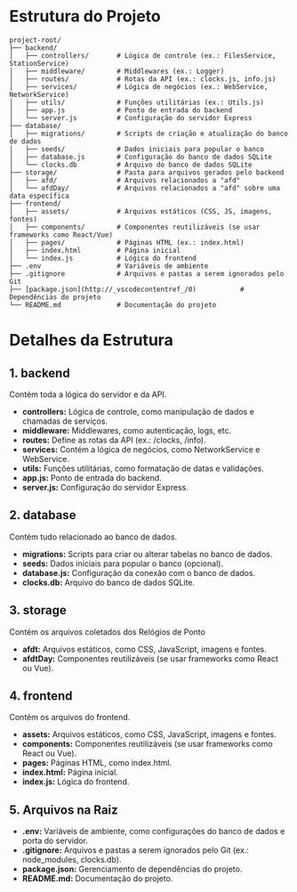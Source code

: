 # Estrutura do Projeto

```plaintext
project-root/
├── backend/
│   ├── controllers/       # Lógica de controle (ex.: FilesService, StationService)
│   ├── middleware/        # Middlewares (ex.: Logger)
│   ├── routes/            # Rotas da API (ex.: clocks.js, info.js)
│   ├── services/          # Lógica de negócios (ex.: WebService, NetworkService)
│   ├── utils/             # Funções utilitárias (ex.: Utils.js)
│   ├── app.js             # Ponto de entrada do backend
│   └── server.js          # Configuração do servidor Express
├── database/
│   ├── migrations/        # Scripts de criação e atualização do banco de dados
│   ├── seeds/             # Dados iniciais para popular o banco
│   ├── database.js        # Configuração do banco de dados SQLite
│   └── clocks.db          # Arquivo do banco de dados SQLite
├── storage/               # Pasta para arquivos gerados pelo backend
│   ├── afd/               # Arquivos relacionados a "afd"
│   └── afdDay/            # Arquivos relacionados a "afd" sobre uma data específica
├── frontend/
│   ├── assets/            # Arquivos estáticos (CSS, JS, imagens, fontes)
│   ├── components/        # Componentes reutilizáveis (se usar frameworks como React/Vue)
│   ├── pages/             # Páginas HTML (ex.: index.html)
│   ├── index.html         # Página inicial
│   └── index.js           # Lógica do frontend
├── .env                   # Variáveis de ambiente
├── .gitignore             # Arquivos e pastas a serem ignorados pelo Git
├── [package.json](http://_vscodecontentref_/0)           # Dependências do projeto
└── README.md              # Documentação do projeto
```

# Detalhes da Estrutura

## 1. backend

Contém toda a lógica do servidor e da API.

- **controllers:** Lógica de controle, como manipulação de dados e chamadas de serviços.
- **middleware:** Middlewares, como autenticação, logs, etc.
- **routes:** Define as rotas da API (ex.: /clocks, /info).
- **services:** Contém a lógica de negócios, como NetworkService e WebService.
- **utils:** Funções utilitárias, como formatação de datas e validações.
- **app.js:** Ponto de entrada do backend.
- **server.js:** Configuração do servidor Express.

## 2. database

Contém tudo relacionado ao banco de dados.

- **migrations:** Scripts para criar ou alterar tabelas no banco de dados.
- **seeds:** Dados iniciais para popular o banco (opcional).
- **database.js:** Configuração da conexão com o banco de dados.
- **clocks.db:** Arquivo do banco de dados SQLite.

## 3. storage

Contém os arquivos coletados dos Relógios de Ponto

- **afdt:** Arquivos estáticos, como CSS, JavaScript, imagens e fontes.
- **afdtDay:** Componentes reutilizáveis (se usar frameworks como React ou Vue).

## 4. frontend

Contém os arquivos do frontend.

- **assets:** Arquivos estáticos, como CSS, JavaScript, imagens e fontes.
- **components:** Componentes reutilizáveis (se usar frameworks como React ou Vue).
- **pages:** Páginas HTML, como index.html.
- **index.html:** Página inicial.
- **index.js:** Lógica do frontend.

## 5. Arquivos na Raiz

- **.env:** Variáveis de ambiente, como configurações do banco de dados e porta do servidor.
- **.gitignore:** Arquivos e pastas a serem ignorados pelo Git (ex.: node_modules, clocks.db).
- **package.json:** Gerenciamento de dependências do projeto.
- **README.md:** Documentação do projeto.
